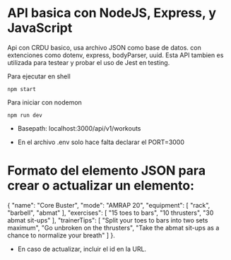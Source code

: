 # API basica con NodeJS, Express, y JavaScript

Api con CRDU basico, usa archivo JSON como base de datos. con extenciones como dotenv, express, bodyParser, uuid.
 Esta API tambien es utilizada para testear y probar el uso de Jest en testing.

Para ejecutar en shell

```shell
npm start
```

Para iniciar con nodemon

```shell
npm run dev
```

- Basepath: localhost:3000/api/v1/workouts

- En el archivo .env solo hace falta declarar el PORT=3000

# Formato del elemento JSON para crear o actualizar un elemento:

{
  "name": "Core Buster",
  "mode": "AMRAP 20",
  "equipment": [
    "rack",
    "barbell",
    "abmat"
  ],
  "exercises": [
    "15 toes to bars",
    "10 thrusters",
    "30 abmat sit-ups"
  ],
  "trainerTips": [
    "Split your toes to bars into two sets maximum",
    "Go unbroken on the thrusters",
    "Take the abmat sit-ups as a chance to normalize your breath"
  ]
}.

* En caso de actualizar, incluir el id en la URL.
